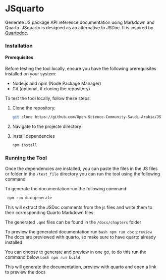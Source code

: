 # JSquarto
Generate JS package API reference documentation using Markdown and Quarto. JSquarto is designed as an alternative to JSDoc. It is inspired by [Quartodoc](https://github.com/machow/quartodoc).

### Installation

#### Prerequisites
Before testing the tool locally, ensure you have the following prerequisites installed on your system:
- Node.js and npm (Node Package Manager)
- Git (optional, if cloning the repository)

To test the tool locally, follow these steps:

1. Clone the repository:
   ```bash
   git clone https://github.com/Open-Science-Community-Saudi-Arabia/JSquarto
   ```
2. Navigate to the projecte directory

3. Install dependencies 
    ```bash
    npm install
    ```

### Running the Tool
Once the dependencies are installed, you can paste the files in the JS files or folder in the `/test_file` directory you can run the tool using the following command
    
To generate the documentation run the following command
   ```bash
    npm run doc:generate
   ```

This will extract the JSDoc comments from the js files and write them to their corresponding Quarto Markdown files.

The generated `.qmd` files can be found in the `/docs/chapters` folder


To preview the generated documentation run 
    ```bash
    npm run doc:preview
    ```
The docs are previewed with quarto, so make sure to have quarto already installed


You can choose to generate and preview in one go, to do this run the command below
    ```bash
    npm run build
    ```

This will generate the documentation, preview with quarto and open a link to preview the docs
